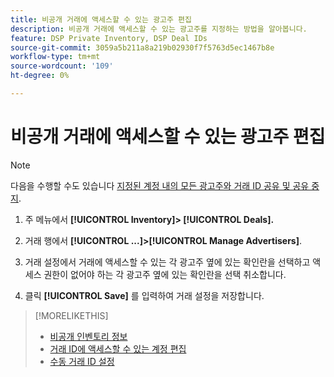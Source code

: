 ```yaml
---
title: 비공개 거래에 액세스할 수 있는 광고주 편집
description: 비공개 거래에 액세스할 수 있는 광고주를 지정하는 방법을 알아봅니다.
feature: DSP Private Inventory, DSP Deal IDs
source-git-commit: 3059a5b211a8a219b02930f7f5763d5ec1467b8e
workflow-type: tm+mt
source-wordcount: '109'
ht-degree: 0%

---
```


# 비공개 거래에 액세스할 수 있는 광고주 편집

>[!NOTE]
>
>다음을 수행할 수도 있습니다 [지정된 계정 내의 모든 광고주와 거래 ID 공유 및 공유 중지](deal-id-share.md).

1. 주 메뉴에서 **[!UICONTROL Inventory]> [!UICONTROL Deals].**

1. 거래 행에서  **[!UICONTROL ...]>[!UICONTROL Manage Advertisers]**.

1. 거래 설정에서 거래에 액세스할 수 있는 각 광고주 옆에 있는 확인란을 선택하고 액세스 권한이 없어야 하는 각 광고주 옆에 있는 확인란을 선택 취소합니다.

1. 클릭 **[!UICONTROL Save]** 를 입력하여 거래 설정을 저장합니다.

>[!MORELIKETHIS]
>* [비공개 인벤토리 정보](private-inventory-about.md)
>* [거래 ID에 액세스할 수 있는 계정 편집](/help/dsp/inventory/deal-id-share.md)
>* [수동 거래 ID 설정](deal-id-settings.md)

